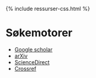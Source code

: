 {% include ressurser-css.html %}

# Søkemotorer

- [Google scholar](https://scholar.google.com/)
- [arXiv](https://arxiv.org/)
- [ScienceDirect](https://www.sciencedirect.com/)
- [Crossref](https://www.crossref.org/)
